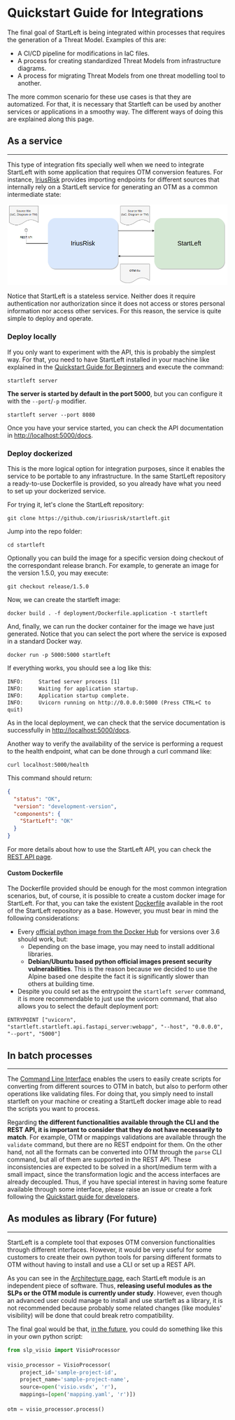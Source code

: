 # Quickstart Guide for Integrations

The final goal of StartLeft is being integrated within processes that requires the generation of a Threat Model. Examples
of this are:

* A CI/CD pipeline for modifications in IaC files.
* A process for creating standardized Threat Models from infrastructure diagrams.
* A process for migrating Threat Models from one threat modelling tool to another.

The more common scenario for these use cases is that they are automatized. For that, it is necessary that Startleft can
be used by another services or applications in a smoothy way. The different ways of doing this are explained along this page.

## As a service

---
This type of integration fits specially well when we need to integrate StartLeft with some application that requires 
OTM conversion features. For instance, [IriusRisk](https://www.iriusrisk.com/) provides importing endpoints for different
sources that internally rely on a StartLeft service for generating an OTM as a common intermediate state:

![img/iriusrisk-integration.png](img/iriusrisk-integration.png)

Notice that StartLeft is a stateless service. Neither does it require authentication nor authorization since it does not
access or stores personal information nor access other services. For this reason, the service is quite simple to deploy and
operate.

### Deploy locally
If you only want to experiment with the API, this is probably the simplest way. For that, you need to have
StartLeft installed in your machine like explained in the [Quickstart Guide for Beginners](../../Quickstart-Guide-for-Beginners.md)
and execute the command:
```shell
startleft server
```
**The server is started by default in the port 5000**, but you can configure it with the `--port`/`-p` modifier.
```shell
startleft server --port 8080
```
Once you have your service started, you can check the API documentation in [http://localhost:5000/docs](http://localhost:5000/docs).

### Deploy dockerized
This is the more logical option for integration purposes, since it enables the service to be portable to any infrastructure.
In the same StartLeft repository a ready-to-use Dockerfile is provided, so you already have what you need to set up your 
dockerized service.

For trying it, let's clone the StartLeft repository:
```shell
git clone https://github.com/iriusrisk/startleft.git
```

Jump into the repo folder:
```shell
cd startleft
```

Optionally you can build the image for a specific version doing checkout of the correspondant release branch. For example,
to generate an image for the version 1.5.0, you may execute:
```shell
git checkout release/1.5.0
```

Now, we can create the startleft image:
```shell
docker build . -f deployment/Dockerfile.application -t startleft
```

And, finally, we can run the docker container for the image we have just generated. Notice that you can select the
port where the service is exposed in a standard Docker way.
```shell
docker run -p 5000:5000 startleft
```

If everything works, you should see a log like this:
```shell
INFO:     Started server process [1]
INFO:     Waiting for application startup.
INFO:     Application startup complete.
INFO:     Uvicorn running on http://0.0.0.0:5000 (Press CTRL+C to quit)
```

As in the local deployment, we can check that the service documentation is successfully in 
[http://localhost:5000/docs](http://localhost:5000/docs).

Another way to verify the availability of the service is performing a request to the health endpoint, what can be done
through a curl command like:
```shell
curl localhost:5000/health
```
This command should return:
```json
{
  "status": "OK",
  "version": "development-version",
  "components": {
    "StartLeft": "OK"
  }
}
```
For more details about how to use the StartLeft API, you can check the [REST API page](../../usage/REST-API.md).

#### Custom Dockerfile
The Dockerfile provided should be enough for the most common integration scenarios, but, of course, it is possible to
create a custom docker image for StartLeft. For that, you can take the existent 
[Dockerfile](https://raw.githubusercontent.com/iriusrisk/startleft/main/Dockerfile) available in the root of the StartLeft
repository as a base. However, you must bear in mind the following considerations:

* Every [official python image from the Docker Hub](https://hub.docker.com/_/python) for versions over 3.6 should work, but:
    * Depending on the base image, you may need to install additional libraries.
    * **Debian/Ubuntu based python official images present security vulnerabilities**. This is the reason because we decided 
    to use the Alpine based one despite the fact it is significantly slower than others at building time.
* Despite you could set as the entrypoint the `startleft server` command, it is more recommendable to just use the uvicorn 
  command, that also allows you to select the default deployment port:
```
ENTRYPOINT ["uvicorn", "startleft.startleft.api.fastapi_server:webapp", "--host", "0.0.0.0", "--port", "5000"]
```

## In batch processes

---
The [Command Line Interface](../../usage/Command-Line-Interface.md) enables the users to easily create scripts for converting from different sources to OTM in batch, but
also to perform other operations like validating files. For doing that, you simply need to install startleft on your machine or 
creating a StartLeft docker image able to read the scripts you want to process.

Regarding **the different functionalities available through the CLI and the REST API, it is important to consider that they do
not have necessarily to match**. For example, OTM or mappings validations are available through the `validate` command, but 
there are no REST endpoint for them. On the other hand, not all the formats can be converted into OTM through the `parse` CLI
command, but all of them are supported in the REST API. These inconsistencies are expected to be solved in a short/medium
term with a small impact, since the transformation logic and the access interfaces are already decoupled. Thus, if you have
special interest in having some feature available through some interface, please raise an issue or create a fork following the
[Quickstart guide for developers](../../development/Quickstart-Guide-for-Developers/Quickstart-Guide-for-Developers.md).


## As modules as library (For future)

---
StartLeft is a complete tool that exposes OTM conversion functionalities through different interfaces. However, it would 
be very useful for some customers to create their own python tools for parsing different formats to OTM without having to 
install and use a CLI or set up a REST API.

As you can see in the [Architecture page](../../development/Architecture/Architecture.md), each StartLeft module is an 
independent piece
of software. Thus, **releasing useful modules as the SLPs or the OTM module is currently under study**.
However, even though an advanced user could manage to install and use startleft as a library, it is not recommended because 
probably some related changes (like modules' visibility) will be done that could break retro compatibility.

The final goal would be that, <u>in the future</u>, you could do something like this in your own python script:
```python
from slp_visio import VisioProcessor

visio_processor = VisioProcessor(
    project_id='sample-project-id', 
    project_name='sample-project-name', 
    source=open('visio.vsdx', 'r'), 
    mappings=[open('mapping.yaml', 'r')])

otm = visio_processor.process()
```
